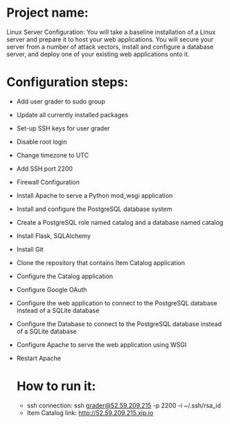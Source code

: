 Project name:  
====================
Linux Server Configuration: You will take a baseline installation of a Linux server and prepare it to host your web applications. You will secure your server from a number of attack vectors, install and configure a database server, and deploy one of your existing web applications onto it.

Configuration steps:  
====================
* Add user grader to sudo group
* Update all currently installed packages
* Set-up SSH keys for user grader
* Disable root login
* Change timezone to UTC
* Add SSH port 2200
* Firewall Configuration
* Install Apache to serve a Python mod_wsgi application
* Install and configure the PostgreSQL database system
* Create a PostgreSQL role named catalog and a database named catalog
* Install Flask, SQLAlchemy
* Install Git
* Clone the repository that contains Item Catalog application
* Configure the Catalog application
* Configure Google OAuth
* Configure the web application to connect to the PostgreSQL database instead of a SQLite database
* Configure the Database to connect to the PostgreSQL database instead of a SQLite database
* Configure Apache to serve the web application using WSGI
* Restart Apache

  How to run it:  
  ====================
  * ssh connection: ssh grader@52.59.209.215 -p 2200 -i ~/.ssh/rsa_id
  * Item Catalog link: http://52.59.209.215.xip.io

